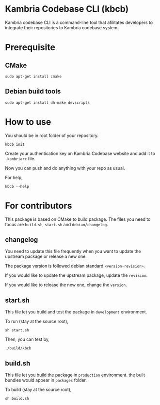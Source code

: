 # Kambria Codebase CLI (kbcb)

Kambria codebase CLI is a command-line tool that afilitates developers to integrate their repositories to Kambria codebase system.

# Prerequisite

## CMake

```
sudo apt-get install cmake
```

## Debian build tools

```
sudo apt-get install dh-make devscripts
```

# How to use

You should be in root folder of your repository.

```
kbcb init
```

Create your authentication key on Kambria Codebase website and add it to `.kambriarc` file.

Now you can push and do anything with your repo as usual.

For help,

```
kbcb --help
```

# For contributors

This package is based on CMake to build package. The files you need to focus are `build.sh`, `start.sh` and `debian/changelog`.

## changelog

You need to update this file frequently when you want to update the upstream package or release a new one.

The package version is followed debian standard `<version-revision>`.

If you would like to update the upstream package, update the `revision`.

If you would like to release the new one, change the `version`.

## start.sh

This file let you build and test the package in `development` environment.

To run (stay at the source root),

```
sh start.sh
```

Then, you can test by,

```
./build/kbcb
```

## build.sh

This file let you build the package in `production` environment. the built bundles would appear in `packages` folder.

To build (stay at the source root),

```
sh build.sh
```
